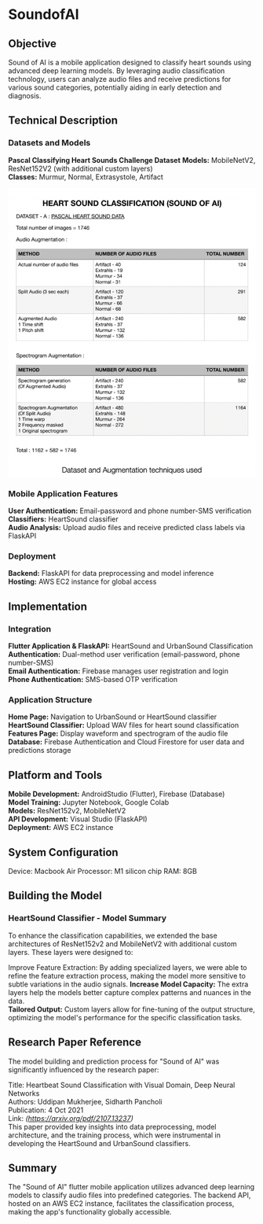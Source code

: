# SoundofAI
## Objective
Sound of AI is a mobile application designed to classify heart sounds using advanced deep learning models. By leveraging audio classification technology, users can analyze audio files and receive predictions for various sound categories, potentially aiding in early detection and diagnosis.

## __Technical Description__
### Datasets and Models
__Pascal Classifying Heart Sounds Challenge Dataset__
__Models:__ MobileNetV2, ResNet152V2 (with additional custom layers)      
__Classes:__ Murmur, Normal, Extrasystole, Artifact


<img align="center" src="https://github.com/harshithreddyms17/soundofAI/blob/main/Datasets/Dataset_A/soundofAIdata.png" width="600">


### __Mobile Application Features__
__User Authentication:__ Email-password and phone number-SMS verification    
__Classifiers:__ HeartSound classifier    
__Audio Analysis:__ Upload audio files and receive predicted class labels via FlaskAPI
### __Deployment__    
__Backend:__ FlaskAPI for data preprocessing and model inference    
__Hosting:__ AWS EC2 instance for global access

## Implementation
### Integration
__Flutter Application & FlaskAPI:__ HeartSound and UrbanSound Classification    
__Authentication:__ Dual-method user verification (email-password, phone number-SMS)    
__Email Authentication:__ Firebase manages user registration and login      
__Phone Authentication:__ SMS-based OTP verification
### Application Structure
__Home Page:__ Navigation to UrbanSound or HeartSound classifier      
__HeartSound Classifier:__ Upload WAV files for heart sound classification      
__Features Page:__ Display waveform and spectrogram of the audio file     
__Database:__ Firebase Authentication and Cloud Firestore for user data and predictions storage

## Platform and Tools
__Mobile Development:__ AndroidStudio (Flutter), Firebase (Database)        
__Model Training:__ Jupyter Notebook, Google Colab     
__Models:__ ResNet152v2, MobileNetV2     
__API Development:__ Visual Studio (FlaskAPI)    
__Deployment:__ AWS EC2 instance
## System Configuration
Device: Macbook Air
Processor: M1 silicon chip
RAM: 8GB

## Building the Model
### HeartSound Classifier - Model Summary
To enhance the classification capabilities, we extended the base architectures of ResNet152v2 and MobileNetV2 with additional custom layers. These layers were designed to:

Improve Feature Extraction: By adding specialized layers, we were able to refine the feature extraction process, making the model more sensitive to subtle variations in the audio signals.
__Increase Model Capacity:__ The extra layers help the models better capture complex patterns and nuances in the data.     
__Tailored Output:__ Custom layers allow for fine-tuning of the output structure, optimizing the model's performance for the specific classification tasks.


## Research Paper Reference
The model building and prediction process for "Sound of AI" was significantly influenced by the research paper:

Title: Heartbeat Sound Classification with Visual Domain, Deep Neural Networks       
Authors: Uddipan Mukherjee, Sidharth Pancholi        
Publication: 4 Oct 2021       
Link: _(https://arxiv.org/pdf/2107.13237)_        
This paper provided key insights into data preprocessing, model architecture, and the training process, which were instrumental in developing the HeartSound and UrbanSound classifiers.

## Summary
The "Sound of AI" flutter mobile application utilizes advanced deep learning models to classify audio files into predefined categories. The backend API, hosted on an AWS EC2 instance, facilitates the classification process, making the app's functionality globally accessible.
